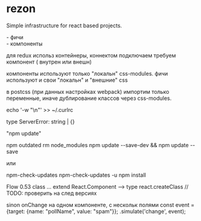 # rezon
Simple infrastructure for react based projects.

<article> - фичи
<section> - компоненты


для redux использ контейнеры, коннектом подключаем требуем компонент ( внутрен или внешн)

компоненты используют только "локальн" css-modules.
фичи  используют и свои "локальн" и "внешние" css

в postcss (при данных настройках webpack) импортим только переменные, иначе дублирование классов через css-modules.

echo '-w "\n"' >> ~/.curlrc


type ServerError: string | {}

"npm update"

npm outdated
rm node_modules
npm update --save-dev && npm update --save 

или

npm-check-updates
npm-check-updates -u
npm install


Flow 0.53
class ... extend React.Component --> type react.createClass // TODO: проверить на след версиях

sinon onChange на одном компоненте, с нескольк полями
const event = {target: {name: "pollName", value: "spam"}};
.simulate('change', event);